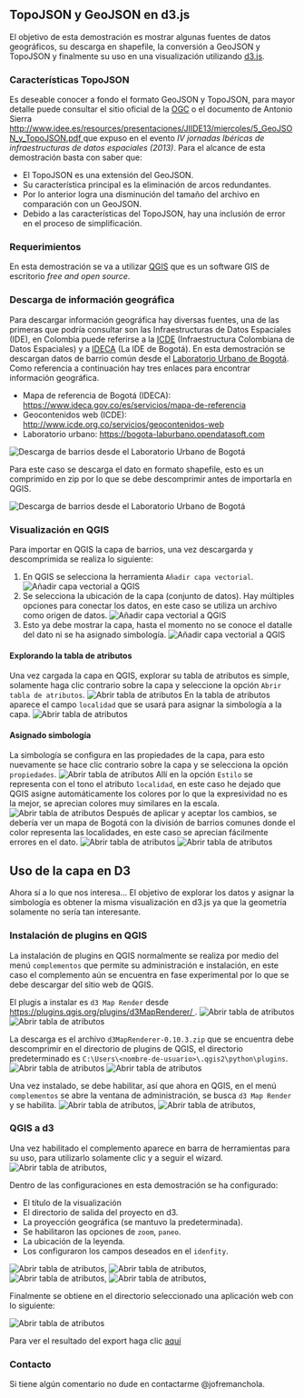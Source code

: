 ## TopoJSON y GeoJSON en d3.js

El objetivo de esta demostración es mostrar algunas fuentes de datos geográficos, su descarga en shapefile, la conversión a GeoJSON y TopoJSON y finalmente su uso en una visualización utilizando [d3.js](https://d3js.org/).

### Características TopoJSON
Es deseable conocer a fondo el formato GeoJSON y TopoJSON, para mayor detalle puede consultar el sitio oficial de la [OGC](http://www.opengeospatial.org/) o el documento de Antonio Sierra [ http://www.idee.es/resources/presentaciones/JIIDE13/miercoles/5_GeoJSON_y_TopoJSON.pdf ](http://www.idee.es/resources/presentaciones/JIIDE13/miercoles/5_GeoJSON_y_TopoJSON.pdf) que expuso en el evento _IV jornadas Ibéricas de infraestructuras de datos espaciales (2013)_. Para el alcance de esta demostración basta con saber que:
- El TopoJSON es una extensión del GeoJSON.
- Su característica principal es la eliminación de arcos redundantes.
- Por lo anterior logra una disminución del tamaño del archivo en comparación con un GeoJSON.
- Debido a las características del TopoJSON, hay una inclusión de error en el proceso de simplificación.

### Requerimientos
En esta demostración se va a utilizar [QGIS](https://www.qgis.org/) que es un software GIS de escritorio _free and open source_.

### Descarga de información geográfica
Para descargar información geográfica hay diversas fuentes, una de las primeras que podría consultar son las Infraestructuras de Datos Espaciales (IDE), en Colombia puede referirse a la [ICDE](http://www.icde.org.co/) (Infraestructura Colombiana de Datos Espaciales) y a [IDECA](https://www.ideca.gov.co/) (La IDE de Bogotá). En esta demostración se descargan datos de barrio común desde el [Laboratorio Urbano de Bogotá](https://bogota-laburbano.opendatasoft.com). Como referencia a continuación hay tres enlaces para encontrar información geográfica.
- Mapa de referencia de Bogotá (IDECA): https://www.ideca.gov.co/es/servicios/mapa-de-referencia
- Geocontenidos web (ICDE): http://www.icde.org.co/servicios/geocontenidos-web
- Laboratorio urbano: https://bogota-laburbano.opendatasoft.com

![Descarga de barrios desde el Laboratorio Urbano de Bogotá](assets\img\labUrbano3.png)

Para este caso se descarga el dato en formato shapefile, esto es un comprimido en zip por lo que se debe descomprimir antes de importarla en QGIS.

![Descarga de barrios desde el Laboratorio Urbano de Bogotá](assets\img\labUrbano4.png)

### Visualización en QGIS
Para importar en QGIS la capa de barrios, una vez descargarda y descomprimida se realiza lo siguiente:
1. En QGIS se selecciona la herramienta `Añadir capa vectorial`.
![Añadir capa vectorial a QGIS](assets\img\import_qgis.png)
2. Se selecciona la ubicación de la capa (conjunto de datos). Hay múltiples opciones para conectar los datos, en este caso se utiliza un archivo como origen de datos.
![Añadir capa vectorial a QGIS](assets\img\import_qgis2.png)
3. Esto ya debe mostrar la capa, hasta el momento no se conoce el datalle del dato ni se ha asignado simbología.
![Añadir capa vectorial a QGIS](assets\img\import_qgis3.png)

#### Explorando la tabla de atributos
Una vez cargada la capa en QGIS, explorar su tabla de atributos es simple, solamente haga clic contrario sobre la capa y seleccione la opción `Abrir tabla de atributos`.
![Abrir tabla de atributos](assets\img\import_qgis4.png)
En la tabla de atributos aparece el campo `localidad` que se usará para asignar la simbología a la capa.
![Abrir tabla de atributos](assets\img\qgis_table_attributes.png)

#### Asignado simbología
La simbología se configura en las propiedades de la capa, para esto nuevamente se hace clic contrario sobre la capa y se selecciona la opción `propiedades`.
![Abrir tabla de atributos](assets\img\import_qgis5.png)
Allí en la opción `Estilo` se representa con el tono el atributo `localidad`, en este caso he dejado que QGIS asigne automáticamente los colores por lo que la expresividad no es la mejor, se aprecian colores muy similares en la escala.
![Abrir tabla de atributos](assets\img\import_qgis6.png)
Después de aplicar y aceptar los cambios, se debería ver un mapa de Bogotá con la división de barrios comunes donde el color representa las localidades, en este caso se aprecian fácilmente errores en el dato.
![Abrir tabla de atributos](assets\img\import_qgis7.png)
![Abrir tabla de atributos](assets\img\import_qgis8.png)

## Uso de la capa en D3
Ahora sí a lo que nos interesa...
El objetivo de explorar los datos y asignar la simbología es obtener la misma visualización en d3.js ya que la geometría solamente no sería tan interesante.

### Instalación de plugins en QGIS
La instalación de plugins en QGIS normalmente se realiza por medio del menú `complementos` que permite su administración e instalación, en este caso el complemento aún se encuentra en fase experimental por lo que se debe descargar del sitio web de QGIS.

El plugis a instalar es `d3 Map Render` desde [ https://plugins.qgis.org/plugins/d3MapRenderer/ ](https://plugins.qgis.org/plugins/d3MapRenderer/).
![Abrir tabla de atributos](assets\img\img1.png)
![Abrir tabla de atributos](assets\img\img2.png)

La descarga es el archivo `d3MapRenderer-0.10.3.zip` que se encuentra debe descomprimir en el directorio de plugins de QGIS, el directorio predeterminado es `C:\Users\<nombre-de-usuario>\.qgis2\python\plugins`.
![Abrir tabla de atributos](assets\img\d3MapRender.png)
![Abrir tabla de atributos](assets\img\d3MapRender2.png)

Una vez instalado, se debe habilitar, así que ahora en QGIS, en el menú `complementos` se abre la ventana de administración, se busca `d3 Map Render` y se habilita.
![Abrir tabla de atributos](assets\img\qgis_complementos2.png), 
![Abrir tabla de atributos](assets\img\qgis_complementos3.png),

### QGIS a d3
Una vez habilitado el complemento aparece en barra de herramientas para su uso, para utilizarlo solamente clic y a seguir el wizard.
![Abrir tabla de atributos](assets\img\qgis_d3MapRender2.png),

Dentro de las configuraciones en esta demostración se ha configurado:
- El título de la visualización
- El directorio de salida del proyecto en d3.
- La proyección geográfica (se mantuvo la predeterminada).
- Se habilitaron las opciones de `zoom`, `paneo`.
- La ubicación de la leyenda.
- Los configuraron los campos deseados en el `idenfity`.

![Abrir tabla de atributos](assets\img\qgis_d3MapRender3.png),
![Abrir tabla de atributos](assets\img\qgis_d3MapRender4.png),
![Abrir tabla de atributos](assets\img\qgis_d3MapRender5.png),
![Abrir tabla de atributos](assets\img\qgis_d3MapRender6.png),

Finalmente se obtiene en el directorio seleccionado una aplicación web con lo siguiente:

![Abrir tabla de atributos](assets\img\exportD3.png)

Para ver el resultado del export haga clic [aquí](GeoJSON/)

### Contacto

Si tiene algún comentario no dude en contactarme @jofremanchola.
